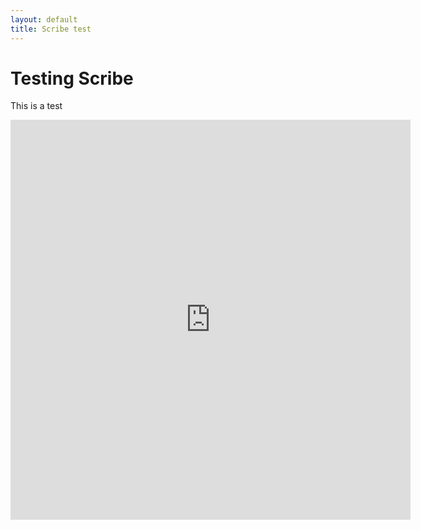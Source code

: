 ```yaml
---
layout: default
title: Scribe test
---
```


# Testing Scribe
This is a test

<iframe src="https://scribehow.com/embed/8x8_Workflow__kx1pHdc4Rr-BASGoWEAx7g" width="640" height="640" allowfullscreen frameborder="0"></iframe>
